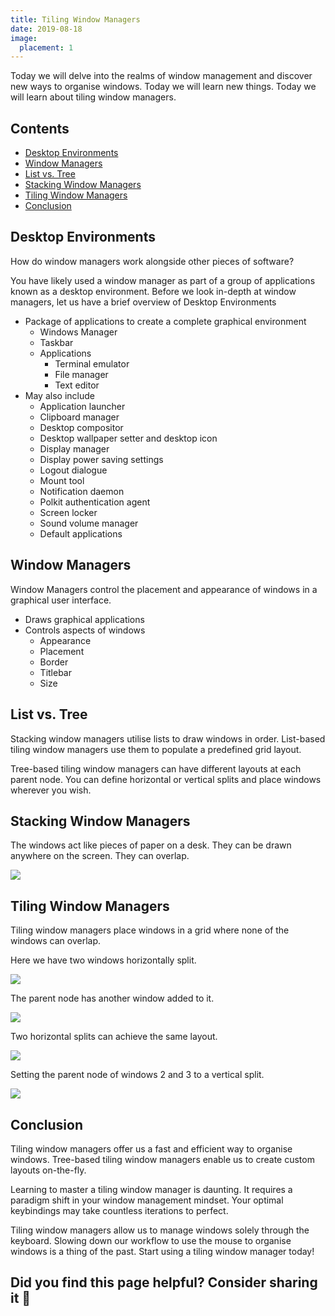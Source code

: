 ```yaml
---
title: Tiling Window Managers
date: 2019-08-18
image:
  placement: 1
---
```

Today we will delve into the realms of window management and discover new ways to organise windows. Today we will learn new things. Today we will learn about tiling window managers. 

## Contents
* [Desktop Environments](#desktop-environments)
* [Window Managers](#window-managers)
* [List vs. Tree](#list-vs-tree)
* [Stacking Window Managers](#stacking-window-managers)
* [Tiling Window Managers](#tiling-window-managers)
* [Conclusion](#conclusion)

## Desktop Environments
How do window managers work alongside other pieces of software?

You have likely used a window manager as part of a group of applications known as a desktop environment.
Before we look in-depth at window managers, let us have a brief overview of Desktop Environments

* Package of applications to create a complete graphical environment
	* Windows Manager
	* Taskbar
	* Applications
		* Terminal emulator
		* File manager
		* Text editor
* May also include
	* Application launcher
	* Clipboard manager
	* Desktop compositor
	* Desktop wallpaper setter and desktop icon
	* Display manager
	* Display power saving settings
	* Logout dialogue
	* Mount tool
	* Notification daemon
	* Polkit authentication agent
	* Screen locker
	* Sound volume manager
	* Default applications 

## Window Managers

Window Managers control the placement and appearance of windows in a graphical user interface.

* Draws graphical applications
* Controls aspects of windows
	* Appearance
	* Placement
	* Border
	* Titlebar
	* Size

## List vs. Tree
Stacking window managers utilise lists to draw windows in order. List-based tiling window managers use them to populate a predefined grid layout.

Tree-based tiling window managers can have different layouts at each parent node. You can define horizontal or vertical splits and place windows wherever you wish.

## Stacking Window Managers
The windows act like pieces of paper on a desk. They can be drawn anywhere on the screen. They can overlap.

![][6]


## Tiling Window Managers
Tiling window managers place windows in a grid where none of the windows can overlap.

Here we have two windows horizontally split.

![][1]

The parent node has another window added to it.

![][2]

Two horizontal splits can achieve the same layout.

![][3]

Setting the parent node of windows 2 and 3 to a vertical split.

![][4]

## Conclusion
Tiling window managers offer us a fast and efficient way to organise windows. Tree-based tiling window managers enable us to create custom layouts on-the-fly.

Learning to master a tiling window manager is daunting. It requires a paradigm shift in your window management mindset. Your optimal keybindings may take countless iterations to perfect.

Tiling window managers allow us to manage windows solely through the keyboard. Slowing down our workflow to use the mouse to organise windows is a thing of the past. Start using a tiling window manager today!

[1]: /img/tiling-window-managers/H(2,1).png
[2]: /img/tiling-window-managers/H(3,2,1).png
[3]: /img/tiling-window-managers/H(3,H(2,1)).png
[4]: /img/tiling-window-managers/H(3,V(2,1)).png
[5]: /img/tiling-window-managers/H(6,V(5,H(V(H(2,1),3),4))).png
[6]: /img/tiling-window-managers/S6.png

## Did you find this page helpful? Consider sharing it 🙌
